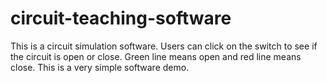 # circuit-teaching-software
This is a circuit simulation software. Users can click on the switch to see if the circuit is open or close. Green line means open and red line means close. 
This is a very simple software demo.
